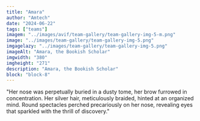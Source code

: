 ```yaml
---
title: "Amara"
author: "Amtech"
date: "2024-06-22"
tags: ["teams"]
imagem: "../images/avif/team-gallery/team-gallery-img-5-m.png"
image: "../images/team-gallery/team-gallery-img-5.png"
imgagelazy: "../images/team-gallery/team-gallery-img-5.png"
imageAlt: "Amara, the Bookish Scholar"
imgwidth: "380"
imgheight: "271"
description: "Amara, the Bookish Scholar"
block: "block-8"
---
```


"Her nose was perpetually buried in a dusty tome, her brow furrowed in concentration. Her silver hair, meticulously braided, hinted at an organized mind. Round spectacles perched precariously on her nose, revealing eyes that sparkled with the thrill of discovery."
